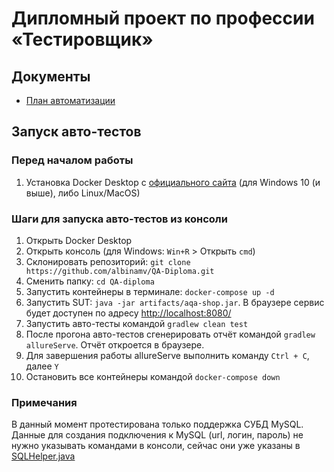 # Дипломный проект по профессии «Тестировщик»

## Документы
- [План автоматизации](https://github.com/albinamv/QA-Diploma/blob/main/docs/Plan.md)

## Запуск авто-тестов

### Перед началом работы
1. Установка Docker Desktop с [официального сайта](https://www.docker.com/) (для Windows 10 (и выше), либо Linux/MacOS)

### Шаги для запуска авто-тестов из консоли
1. Открыть Docker Desktop
2. Открыть консоль (для Windows: `Win+R` > Открыть `cmd`)
3. Склонировать репозиторий: `git clone https://github.com/albinamv/QA-Diploma.git`
4. Сменить папку: `cd QA-diploma`
5. Запустить контейнеры в терминале: `docker-compose up -d`
6. Запустить SUT: `java -jar artifacts/aqa-shop.jar`. В браузере сервис будет доступен по адресу [http://localhost:8080/](http://localhost:8080/) 
7. Запустить авто-тесты командой `gradlew clean test`
8. После прогона авто-тестов сгенерировать отчёт командой `gradlew allureServe`. Отчёт откроется в браузере.
9. Для завершения работы allureServe выполнить команду `Ctrl + С`, далее `Y`
10. Остановить все контейнеры командой `docker-compose down`

### Примечания
В данный момент протестирована только поддержка СУБД MySQL. 
Данные для создания подключения к MySQL (url, логин, пароль) не нужно указывать командами в консоли, сейчас они уже указаны в [SQLHelper.java](https://github.com/albinamv/QA-Diploma/blob/main/src/test/java/ru/netology/helpers/SQLHelper.java)